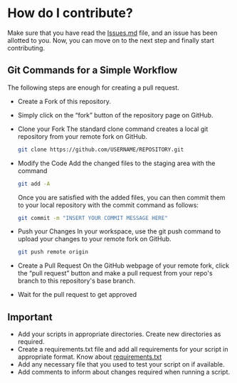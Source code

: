 # How do I contribute?

Make sure that you have read the [Issues.md](Issues.md) file, and an issue has been allotted to you. Now, you can move on to the next step and finally start contributing.

## Git Commands for a Simple Workflow

The following steps are enough for creating a pull request.

- Create a Fork of this repository.
- Simply click on the “fork” button of the repository page on GitHub.
- Clone your Fork
    The standard clone command creates a local git repository from your remote fork on GitHub.

    ```bash
    git clone https://github.com/USERNAME/REPOSITORY.git
    ```

- Modify the Code
    Add the changed files to the staging area with the command

    ```bash
    git add -A
    ```

    Once you are satisfied with the added files, you can then commit them to your local repository with the commit command as follows:

    ```bash
    git commit -m "INSERT YOUR COMMIT MESSAGE HERE"
    ```

- Push your Changes
    In your workspace, use the git push command to upload your changes to your remote fork on GitHub.

    ```bash
    git push remote origin
    ```

- Create a Pull Request
    On the GitHub webpage of your remote fork, click the “pull request” button and make a pull request from your repo's branch to this repository's base branch.
- Wait for the pull request to get approved

## Important

- Add your scripts in appropriate directories. Create new directories as required.
- Create a requirements.txt file and add all requirements for your script in appropriate format. Know about [requirements.txt](https://pip.pypa.io/en/stable/reference/requirements-file-format/)
- Add any necessary file that you used to test your script on if available.
- Add comments to inform about changes required when running a script.

